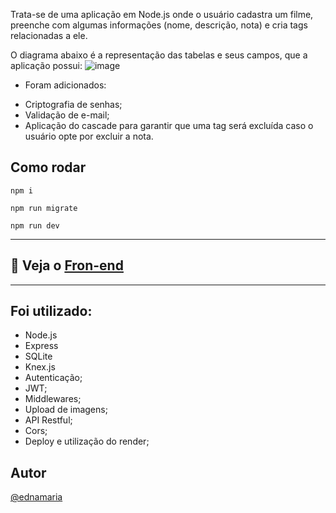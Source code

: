 
Trata-se de uma aplicação em Node.js onde o usuário cadastra um filme, preenche com algumas informações (nome, descrição, nota) e cria tags relacionadas a ele.

O diagrama abaixo é a representação das tabelas e seus campos, que a aplicação possui:
![image](https://user-images.githubusercontent.com/102126245/223179447-78d46776-f6f1-4267-8413-06d3c91b99d0.png)

* Foram adicionados:
- Criptografia de senhas;
- Validação de e-mail;
- Aplicação do cascade para garantir que uma tag será excluída caso o usuário opte por excluir a nota.

## Como rodar

```
npm i
```

```
npm run migrate
```

```
npm run dev
```
---
## 🎨 Veja o [Fron-end](https://github.com/Edna06/rocketmovies) 
---

## Foi utilizado:
- Node.js
- Express
- SQLite
- Knex.js
- Autenticação;
- JWT;
- Middlewares;
- Upload de imagens;
- API Restful;
- Cors;
- Deploy e utilização do render;


## Autor

[@ednamaria](https://www.linkedin.com/in/edna-maria-farias-moreira-51b35176/)
